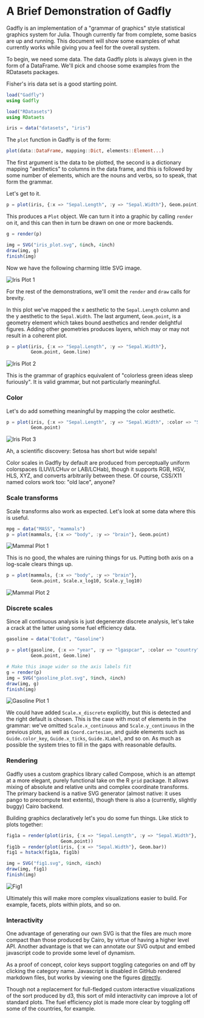 
# A Brief Demonstration of Gadfly

Gadfly is an implementation of a "grammar of graphics" style statistical
graphics system for Julia. Though currently far from complete, some basics are
up and running. This document will show some examples of what currently works
while giving you a feel for the overall system.

To begin, we need some data. The data Gadfly plots is always given in the form
of a DataFrame. We'll pick and choose some examples from the RDatasets packages.

Fisher's iris data set is a good starting point.

```julia
load("Gadfly")
using Gadfly

load("RDatasets")
using RDataets

iris = data("datasets", "iris")
```

The `plot` function in Gadfly is of the form:

```julia
plot(data::DataFrame, mapping::Dict, elements::Element...)
```

The first argument is the data to be plotted, the second is a dictionary
mapping "aesthetics" to columns in the data frame, and this is followed by some
number of elements, which are the nouns and verbs, so to speak, that form the
grammar.

Let's get to it.

```julia
p = plot(iris, {:x => "Sepal.Length", :y => "Sepal.Width"}, Geom.point)
```

This produces a `Plot` object. We can turn it into a graphic by calling `render`
on it, and this can then in turn be drawn on one or more backends.

```julia
g = render(p)

img = SVG("iris_plot.svg", 6inch, 4inch)
draw(img, g)
finish(img)
```

Now we have the following charming little SVG image.

![Iris Plot 1](http://dcjones.github.com/gadfly/iris1.svg)

For the rest of the demonstrations, we'll omit the `render` and `draw` calls for
brevity.

In this plot we've mapped the x aesthetic to the `Sepal.Length` column and the y
aesthetic to the `Sepal.Width`. The last argument, `Geom.point`, is a geometry
element which takes bound aesthetics and render delightful figures. Adding other
geometries produces layers, which may or may not result in a coherent plot.

```julia
p = plot(iris, {:x => "Sepal.Length", :y => "Sepal.Width"},
         Geom.point, Geom.line)
```

![Iris Plot 2](http://dcjones.github.com/gadfly/iris2.svg)

This is the grammar of graphics equivalent of "colorless green ideas sleep
furiously". It is valid grammar, but not particularly meaningful.

### Color

Let's do add something meaningful by mapping the color aesthetic.

```julia
p = plot(iris, {:x => "Sepal.Length", :y => "Sepal.Width", :color => "Species"},
         Geom.point)
```

![Iris Plot 3](http://dcjones.github.com/gadfly/iris3.svg)

Ah, a scientific discovery: Setosa has short but wide sepals!

Color scales in Gadfly by default are produced from perceptually uniform
colorspaces (LUV/LCHuv or LAB/LCHab), though it supports RGB, HSV, HLS, XYZ, and
converts arbitrarily between these. Of course, CSS/X11 named colors work too:
"old lace", anyone?

### Scale transforms

Scale transforms also work as expected. Let's look at some data where this is
useful.

```julia
mpg = data("MASS", "mammals")
p = plot(mammals, {:x => "body", :y => "brain"}, Geom.point)
```

![Mammal Plot 1](http://dcjones.github.com/gadfly/mammals1.svg)

This is no good, the whales are ruining things for us. Putting both axis on a
log-scale clears things up.

```julia
p = plot(mammals, {:x => "body", :y => "brain"},
         Geom.point, Scale.x_log10, Scale.y_log10)
```

![Mammal Plot 2](http://dcjones.github.com/gadfly/mammals2.svg)

### Discrete scales

Since all continuous analysis is just degenerate discrete analysis, let's take a
crack at the latter using some fuel efficiency data.

```julia
gasoline = data("Ecdat", "Gasoline")

p = plot(gasoline, {:x => "year", :y => "lgaspcar", :color => "country"},
         Geom.point, Geom.line)

# Make this image wider so the axis labels fit
g = render(p)
img = SVG("gasoline_plot.svg", 9inch, 4inch)
draw(img, g)
finish(img)
```

![Gasoline Plot 1](http://dcjones.github.com/gadfly/gasoline1.svg)

We could have added `Scale.x_discrete` explicitly, but this is detected and the
right default is chosen. This is the case with most of elements in the grammar:
we've omitted `Scale.x_continuous` and `Scale.y_continuous` in the previous
plots, as well as `Coord.cartesian`, and guide elements such as
`Guide.color_key`, `Guide.x_ticks`, `Guide.XLabel`, and so on. As much as
possible the system tries to fill in the gaps with reasonable defaults.

### Rendering

Gadfly uses a custom graphics library called Compose, which is an attempt at a
more elegant, purely functional take on the R `grid` package. It allows mixing
of absolute and relative units and complex coordinate transforms. The primary
backend is a native SVG generator (almost native: it uses pango to precompute
text extents), though there is also a (currently, slightly buggy) Cairo backend.

Building graphics declaratively let's you do some fun things. Like stick to
plots together:

```julia
fig1a = render(plot(iris, {:x => "Sepal.Length", :y => "Sepal.Width"},
                    Geom.point))
fig1b = render(plot(iris, {:x => "Sepal.Width"}, Geom.bar))
fig1 = hstack(fig1a, fig1b)

img = SVG("fig1.svg", 9inch, 4inch)
draw(img, fig1)
finish(img)
```

![Fig1](http://dcjones.github.com/gadfly/fig1.svg)

Ultimately this will make more complex visualizations easier to build. For
example, facets, plots within plots, and so on.

### Interactivity

One advantage of generating our own SVG is that the files are much more
compact than those produced by Cairo, by virtue of having a higher level API.
Another advantage is that we can annotate our SVG output and embed javascript
code to provide some level of dynamism.

As a proof of concept, color keys support toggling categories on and off by
clicking the category name. Javascript is disabled in GitHub rendered markdown
files, but works by viewing one the figures [directly](gasoline1.svg).

Though not a replacement for full-fledged custom interactive visualizations of
the sort produced by d3, this sort of mild interactivity can improve a lot of
standard plots. The fuel efficiency plot is made more clear by toggling off some
of the countries, for example.


